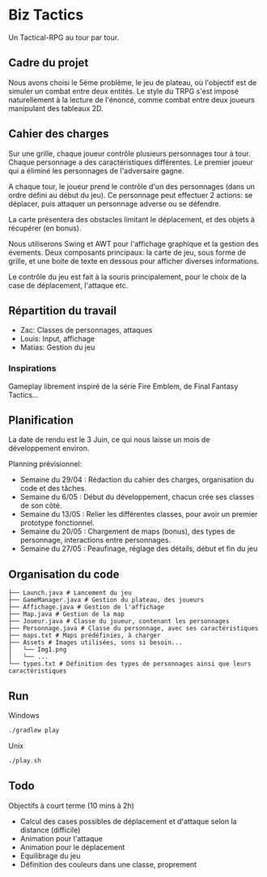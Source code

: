 # Biz Tactics

Un Tactical-RPG au tour par tour.

## Cadre du projet

Nous avons choisi le 5ème problème, le jeu de plateau, où l'objectif est de simuler un combat entre deux entités. Le style du TRPG s'est imposé naturellement à la lecture de l'énoncé, comme combat entre deux joueurs manipulant des tableaux 2D.

## Cahier des charges

Sur une grille, chaque joueur contrôle plusieurs personnages tour à tour. Chaque personnage a des caractéristiques différentes. Le premier joueur qui a éliminé les personnages de l'adversaire gagne.

A chaque tour, le joueur prend le contrôle d'un des personnages (dans un ordre défini au début du jeu). Ce personnage peut effectuer 2 actions: se déplacer, puis attaquer un personnage adverse ou se défendre.

La carte présentera des obstacles limitant le déplacement, et des objets à récupérer (en bonus).

Nous utiliserons Swing et AWT pour l'affichage graphique et la gestion des évements. Deux composants principaux: la carte de jeu, sous forme de grille, et une boite de texte en dessous pour afficher diverses informations.

Le contrôle du jeu est fait à la souris principalement, pour le choix de la case de déplacement, l'attaque etc.

## Répartition du travail

- Zac: Classes de personnages, attaques
- Louis: Input, affichage
- Matias: Gestion du jeu

### Inspirations

Gameplay librement inspiré de la série Fire Emblem, de Final Fantasy Tactics...

## Planification

La date de rendu est le 3 Juin, ce qui nous laisse un mois de développement environ.

Planning prévisionnel:

- Semaine du 29/04 : Rédaction du cahier des charges, organisation du code et des tâches.
- Semaine du 6/05 : Début du développement, chacun crée ses classes de son côté.
- Semaine du 13/05 : Relier les différentes classes, pour avoir un premier prototype fonctionnel.
- Semaine du 20/05 : Chargement de maps (bonus), des types de personnage, interactions entre personnages.
- Semaine du 27/05 : Peaufinage, réglage des détails, début et fin du jeu

## Organisation du code

```
├── Launch.java # Lancement du jeu
├── GameManager.java # Gestion du plateau, des joueurs
├── Affichage.java # Gestion de l'affichage
├── Map.java # Gestion de la map
├── Joueur.java # Classe du joueur, contenant les personnages
├── Personnage.java # Classe du personnage, avec ses caractéristiques
├── maps.txt # Maps prédéfinies, à charger
├── Assets # Images utilisées, sons si besoin...
│   └── Img1.png
│   └── ...
└── types.txt # Définition des types de personnages ainsi que leurs caractéristiques
```

## Run

Windows
```bash
./gradlew play 
```

Unix
```bash
./play.sh
```

## Todo

Objectifs à court terme (10 mins à 2h)

- Calcul des cases possibles de déplacement et d'attaque selon la distance (difficile)
- Animation pour l'attaque
- Animation pour le déplacement
- Equilibrage du jeu
- Définition des couleurs dans une classe, proprement